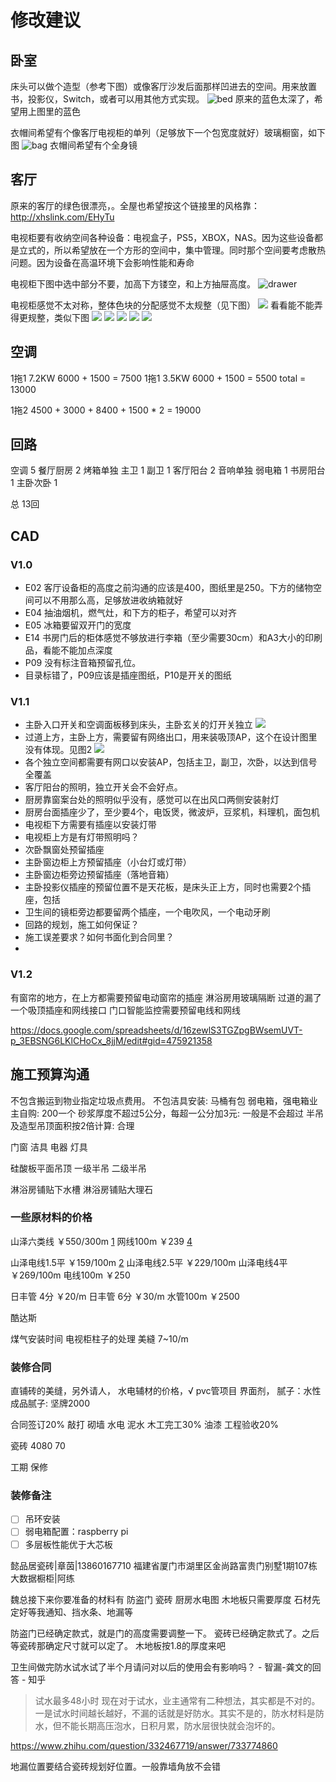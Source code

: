 # 修改建议

## 卧室
床头可以做个造型（参考下图）或像客厅沙发后面那样凹进去的空间。用来放置书，投影仪，Switch，或者可以用其他方式实现。
![bed](./微信图片_202008052209449.jpg)
原来的蓝色太深了，希望用上图里的蓝色

衣帽间希望有个像客厅电视柜的单列（足够放下一个包宽度就好）玻璃橱窗，如下图
![bag](./微信图片_202008052233452.jpg)
衣帽间希望有个全身镜

## 客厅
原来的客厅的绿色很漂亮，。全屋也希望按这个链接里的风格靠：http://xhslink.com/EHyTu

电视柜要有收纳空间各种设备：电视盒子，PS5，XBOX，NAS。因为这些设备都是立式的，所以希望放在一个方形的空间中，集中管理。同时那个空间要考虑散热问题。因为设备在高温环境下会影响性能和寿命

电视柜下图中选中部分不要，加高下方镂空，和上方抽屉高度。
![drawer](./微信图片_20200806002453.png)

电视柜感觉不太对称，整体色块的分配感觉不太规整（见下图）
![](WechatIMG48.jpeg)
看看能不能弄得更规整，类似下图
![](./161596695894_.pic_hd.jpg)
![](./171596695895_.pic_hd.jpg)
![](./181596695896_.pic_hd.jpg)
![](./201596695898_.pic_hd.jpg)
![](./211596695899_.pic_hd.jpg)

## 空调

1拖1 7.2KW 6000 + 1500 = 7500
1拖1 3.5KW 6000 + 1500 = 5500
total = 13000

1拖2 4500 + 3000 + 8400 + 1500 * 2 = 19000

## 回路
空调 5
餐厅厨房 2 烤箱单独
主卫 1
副卫 1
客厅阳台 2 音响单独
弱电箱 1
书房阳台 1
主卧次卧 1

总 13回







## CAD
### V1.0
- E02 客厅设备柜的高度之前沟通的应该是400，图纸里是250。下方的储物空间可以不用那么高，足够放进收纳箱就好
- E04 抽油烟机，燃气灶，和下方的柜子，希望可以对齐
- E05 冰箱要留双开门的宽度
- E14 书房门后的柜体感觉不够放进行李箱（至少需要30cm）和A3大小的印刷品，看能不能加点深度
- P09 没有标注音箱预留孔位。
- 目录标错了，P09应该是插座图纸，P10是开关的图纸

### V1.1
- 主卧入口开关和空调面板移到床头，主卧玄关的灯开关独立
![](./WechatIMG142.jpeg)
- 过道上方，主卧上方，需要留有网络出口，用来装吸顶AP，这个在设计图里没有体现。见图2
![](./WechatIMG143.jpeg)
- 各个独立空间都需要有网口以安装AP，包括主卫，副卫，次卧，以达到信号全覆盖
- 客厅阳台的照明，独立开关会不会好点。
- 厨房靠窗案台处的照明似乎没有，感觉可以在出风口两侧安装射灯
- 厨房台面插座少了，至少要4个，电饭煲，微波炉，豆浆机，料理机，面包机
- 电视柜下方需要有插座以安装灯带
- 电视柜上方是有灯带照明吗？
- 次卧飘窗处预留插座
- 主卧窗边柜上方预留插座（小台灯或灯带）
- 主卧窗边柜旁边预留插座（落地音箱）
- 主卧投影仪插座的预留位置不是天花板，是床头正上方，同时也需要2个插座，包括
- 卫生间的镜柜旁边都要留两个插座，一个电吹风，一个电动牙刷
- 回路的规划，施工如何保证？
- 施工误差要求？如何书面化到合同里？
- 

### V1.2
有窗帘的地方，在上方都需要预留电动窗帘的插座
淋浴房用玻璃隔断
过道的漏了一个吸顶插座和网线接口
门口智能监控需要预留电线和网线

https://docs.google.com/spreadsheets/d/16zewlS3TGZpgBWsemUVT-p_3EBSNG6LKlCHoCx_8jjM/edit#gid=475921358


## 施工预算沟通

不包含搬运到物业指定垃圾点费用。
不包洁具安装: 马桶有包
弱电箱，强电箱业主自购: 200一个
砂浆厚度不超过5公分，每超一公分加3元: 一般是不会超过
半吊及造型吊顶面积按2倍计算: 合理

门窗
洁具
电器
灯具

硅酸板平面吊顶
一级半吊
二级半吊

淋浴房铺贴下水槽
淋浴房铺贴大理石

### 一些原材料的价格
山泽六类线 ￥550/300m [1]
网线100m ￥239 [4]

山泽电线1.5平 ￥159/100m [2]
山泽电线2.5平 ￥229/100m
山泽电线4平 ￥269/100m
电线100m ￥250

日丰管 4分 ￥20/m
日丰管 6分 ￥30/m
水管100m ￥2500

酷达斯

煤气安装时间
电视柜柱子的处理
美縫 7~10/m


### 装修合同
直铺砖的美缝，另外请人，
水电辅材的价格，√
pvc管项目
界面剂，
腻子：水性成品腻子: 坚牌2000

合同签订20%
敲打 
砌墙
水电
泥水
木工完工30%
油漆
工程验收20%

瓷砖 4080 70

工期
保修

### 装修备注
- [ ] 吊环安装
- [ ] 弱电箱配置：raspberry pi
- [ ] 多层板性能优于大芯板

[1]: https://detail.tmall.com/item.htm?id=25419616675
[2]: https://detail.tmall.com/item.htm?id=557102325276
[3]: https://detail.tmall.com/item.htm?id=577565599738
[4]: https://detail.tmall.com/item.htm?id=25419616675


懿品居瓷砖|章茵|13860167710 福建省厦门市湖里区金尚路富贵门别墅1期107栋
大数据橱柜|阿练


魏总接下来你要准备的材料有
防盗门
瓷砖
厨房水电图
木地板只需要厚度
石材先定好等我通知、挡水条、地漏等

防盗门已经确定款式，就是门的高度需要调整一下。
瓷砖已经确定款式了。之后等瓷砖那确定尺寸就可以定了。
木地板按1.8的厚度来吧

卫生间做完防水试水试了半个月请问对以后的使用会有影响吗？ - 智漏-龚文的回答 - 知乎
> 试水最多48小时
> 现在对于试水，业主通常有二种想法，其实都是不对的。一是试水时间越长越好，不漏的话就是好防水。其实不是的，防水材料是防水，但不能长期高压泡水，日积月累，防水层很快就会泡坏的。

https://www.zhihu.com/question/332467719/answer/733774860


地漏位置要结合瓷砖规划好位置。一般靠墙角放不会错